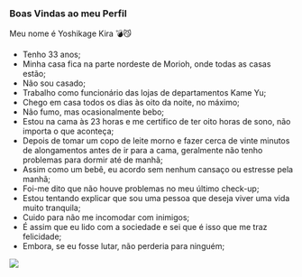 ### Boas Vindas ao meu Perfil

Meu nome é Yoshikage Kira 💣😼

- Tenho 33 anos;
- Minha casa fica na parte nordeste de Morioh, onde todas as casas estão;
- Não sou casado;
- Trabalho como funcionário das lojas de departamentos Kame Yu;
- Chego em casa todos os dias às oito da noite, no máximo;
- Não fumo, mas ocasionalmente bebo;
- Estou na cama às 23 horas e me certifico de ter oito horas de sono, não importa o que aconteça;
- Depois de tomar um copo de leite morno e fazer cerca de vinte minutos de alongamentos antes de ir para a cama, geralmente não tenho problemas para dormir até de manhã;
- Assim como um bebê, eu acordo sem nenhum cansaço ou estresse pela manhã;
- Foi-me dito que não houve problemas no meu último check-up;
- Estou tentando explicar que sou uma pessoa que deseja viver uma vida muito tranquila;
- Cuido para não me incomodar com inimigos;
- É assim que eu lido com a sociedade e sei que é isso que me traz felicidade;
- Embora, se eu fosse lutar, não perderia para ninguém;

 ![](https://media.tenor.com/CZw1NnCEC4oAAAAd/yoshikage-kira-evil-smile.gif)
